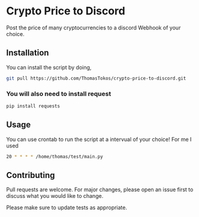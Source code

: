 # Crypto Price to Discord

Post the price of many cryptocurrencies to a discord Webhook of your choice. 

## Installation
You can install the script by doing, 

```bash
git pull https://github.com/ThomasTokos/crypto-price-to-discord.git
```
### You will also need to install request 
```bash
pip install requests
```
## Usage

You can use crontab to run the script at a intervual of your choice! For me I used
```bash
20 * * * * /home/thomas/test/main.py
```

## Contributing
Pull requests are welcome. For major changes, please open an issue first to discuss what you would like to change.

Please make sure to update tests as appropriate.
